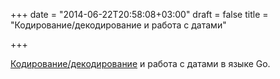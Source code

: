+++
date = "2014-06-22T20:58:08+03:00"
draft = false
title = "Кодирование/декодирование и работа с датами"

+++

<p><a href="http://golang-basic.blogspot.com/2014/06/golang-encoding-package-timetime.html">Кодирование/декодирование</a> и работа с датами в языке Go.</p>

